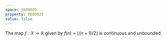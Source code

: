 ```yaml
---
space: S000005
property: P000022
value: false
---
```


The map $f:X\to\mathbb{R}$ given by $f(n) = \lfloor (n+1)/2\rfloor$ is continuous and unbounded.
